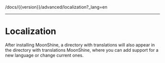 /docs/{{version}}/advanced/localization?_lang=en

------
# Localization

After installing MoonShine, a directory with translations will also appear in the directory with translations MoonShine, where you can add support for a new language or change current ones.